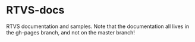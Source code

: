 # RTVS-docs

RTVS documentation and samples. Note that the documentation all lives in the gh-pages branch, and not on the master branch!
